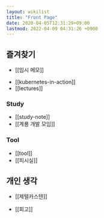 ```yaml
---
layout: wikilist
title: "Front Page"
date: 2020-04-05T12:31:29+09:00
lastmod: 2022-04-09 04:31:26 +0900
---
```


## 즐겨찾기
 - [[임시 메모]]
 * [[kubernetes-in-action]]
 * [[lectures]]

### Study
 * [[study-note]]
 * [[계룡 개발 모임]]

### Tool
 * [[tool]]
 * [[피시실]]

## 개인 생각
 - [[제텔카스텐]]
 * [[회고]]
